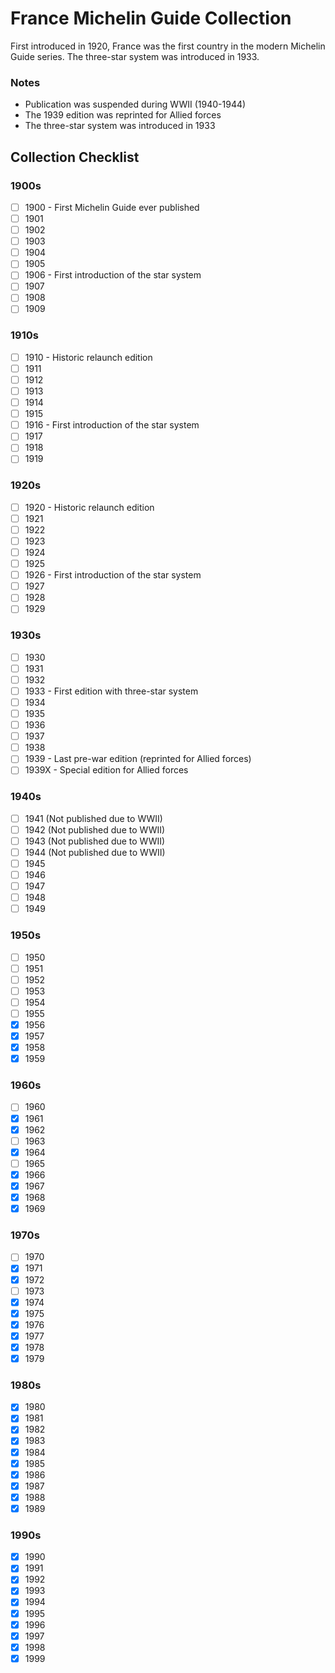 # France Michelin Guide Collection

First introduced in 1920, France was the first country in the modern Michelin Guide series. The three-star system was introduced in 1933.

### Notes

- Publication was suspended during WWII (1940-1944)
- The 1939 edition was reprinted for Allied forces
- The three-star system was introduced in 1933

## Collection Checklist

### 1900s

- [ ] 1900 - First Michelin Guide ever published
- [ ] 1901
- [ ] 1902
- [ ] 1903
- [ ] 1904
- [ ] 1905
- [ ] 1906 - First introduction of the star system
- [ ] 1907
- [ ] 1908
- [ ] 1909

### 1910s

- [ ] 1910 - Historic relaunch edition
- [ ] 1911
- [ ] 1912
- [ ] 1913
- [ ] 1914
- [ ] 1915
- [ ] 1916 - First introduction of the star system
- [ ] 1917
- [ ] 1918
- [ ] 1919

### 1920s

- [ ] 1920 - Historic relaunch edition
- [ ] 1921
- [ ] 1922
- [ ] 1923
- [ ] 1924
- [ ] 1925
- [ ] 1926 - First introduction of the star system
- [ ] 1927
- [ ] 1928
- [ ] 1929

### 1930s

- [ ] 1930
- [ ] 1931
- [ ] 1932
- [ ] 1933 - First edition with three-star system
- [ ] 1934
- [ ] 1935
- [ ] 1936
- [ ] 1937
- [ ] 1938
- [ ] 1939 - Last pre-war edition (reprinted for Allied forces)
- [ ] 1939X - Special edition for Allied forces

### 1940s

- [ ] 1941 (Not published due to WWII)
- [ ] 1942 (Not published due to WWII)
- [ ] 1943 (Not published due to WWII)
- [ ] 1944 (Not published due to WWII)
- [ ] 1945
- [ ] 1946
- [ ] 1947
- [ ] 1948
- [ ] 1949

### 1950s

- [ ] 1950
- [ ] 1951
- [ ] 1952
- [ ] 1953
- [ ] 1954
- [ ] 1955
- [x] 1956
- [x] 1957
- [x] 1958
- [x] 1959

### 1960s

- [ ] 1960
- [x] 1961
- [x] 1962
- [ ] 1963
- [x] 1964
- [ ] 1965
- [x] 1966
- [x] 1967
- [x] 1968
- [x] 1969

### 1970s

- [ ] 1970
- [x] 1971
- [x] 1972
- [ ] 1973
- [x] 1974
- [x] 1975
- [x] 1976
- [x] 1977
- [x] 1978
- [x] 1979

### 1980s

- [x] 1980
- [x] 1981
- [x] 1982
- [x] 1983
- [x] 1984
- [x] 1985
- [x] 1986
- [x] 1987
- [x] 1988
- [x] 1989

### 1990s

- [x] 1990
- [x] 1991
- [x] 1992
- [x] 1993
- [x] 1994
- [x] 1995
- [x] 1996
- [x] 1997
- [x] 1998
- [x] 1999

